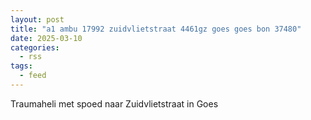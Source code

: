 ```yaml
---
layout: post
title: "a1 ambu 17992 zuidvlietstraat 4461gz goes goes bon 37480"
date: 2025-03-10
categories: 
  - rss
tags: 
  - feed
---
```


Traumaheli met spoed naar Zuidvlietstraat in Goes
